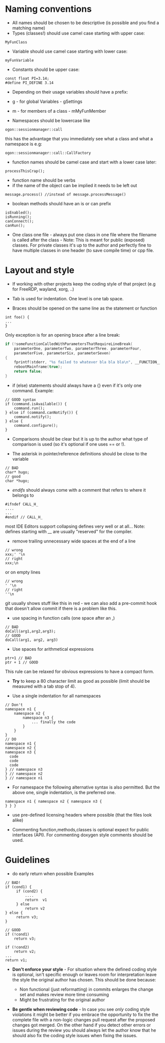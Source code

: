 #  Naming conventions

* All names should be chosen to be descriptive (is possible and you find
a matching name)
* Types (classes!) should use camel case starting with upper case:
```
MyFunClass
```
* Variable should use camel case starting with lower case:
```
myFunVariable
```

* Constants should be upper case:
```
const float PI=3.14;
#define PI_DEFINE 3.14
```

* Depending on their usage variables should have a prefix:
 * g - for global Variables - gSettings
 * m - for members of a class - mMyFunMember

* Namespaces should be lowercase like
```
ogon::sessionmanager::call
```
this has the advantage that you immediately see what a class and what a
namespace is e.g:
```
ogon::sessionmanager::call::CallFactory
```

* function names should be camel case and start with a lower case later:
```
processThisCrap();
```
 * function name should be verbs
 * if the name of the object can be implied it needs to be left out
```
message.process() //instead of message.processMessage()
````

 * boolean methods should have an is or can prefix
```
isEnabled();
isRunning();
canConnect();
canRun();
```

* One class one file - always put one class in one file where the
filename is called after the class - Note: This is meant for public
(exposed) classes. For private classes it's up to the author and
perfectly fine to have multiple classes in one header (to save compile
time) or cpp file.

# Layout and style

* If working with other projects keep the coding style of that project
(e.g for FreeRDP, wayland, xorg, ..)

* Tab is used for indentation. One level is one tab space.

* Braces should be opened on the same line as the statement or function
```
int foo() {
...
}
```
Only exception is for an opening brace after a line break:
```c
if (!someFunctionCalledWithParametersThatRequireLineBreak(
    parameterOne, parameterTwo, parameterThree. parameterFour, 
    parameterFive, parameterSix, parameterSeven)
{
    fprintf(stderr, "%s failed to whatever bla bla bla\n", __FUNCTION__);
    rebootMainframe(true);
    return false;
}
```

* if (else) statements should always have a {} even if it's only one
command. Example:
```
// GOOD syntax
if (command.isAvailable()) {
    command.run();
} else if (command.canNotify()) {
    command.notify();
} else {
    command.configure();
}
```

* Comparisons should be clear but it is up to the author what type of comparison
is used (so it's optional if one uses == or !).

* The asterisk in pointer/reference definitions should be close to the variable
```
// BAD
char* hugo;
// good
char *hugo;
```

* *endifs* should always come with a comment that refers to where it
belongs to
```
#ifndef CALL_H_
....
...
#endif // CALL_H_
```
most IDE Editors support collapsing defines very well or at all...
Note: defines starting with __ are usually "reserved" for the compiler.

* remove trailing unnecessary wide spaces at the end of a line
```
// wrong
xxx;' '\n
// right
xxx;\n
```
or on empty lines
```
// wrong
' '\n
// right
''\n
```
git usually shows stuff like this in red - we can also add a pre-commit
hook that doesn't allow commit if there is a problem like this.

* use spacing in function calls (one space after an ,)
```
// BAD
doCall(arg1,arg2,arg3);
// GOOD
doCall(arg1, arg2, arg3) 
```
* Use spaces for arithmetical expressions
```
ptr+1 // BAD
ptr + 1 // GOOD
```
This rule can be relaxed for obvious expressions to have a compact form.

* **Try** to keep a 80 character limit as good as possible (limit should be measured with a tab stop of 4).

* Use a single indentation for all namespaces 
```
// Don't
namespace n1 {
    namespace n2 {
        namespace n3 {
            ... finally the code
        }
    }
} 
// DO
namespace n1 {
namespace n2 {
namespace n3 {
  code
  code
  code
} // namespace n3
} // namespace n2
} // namespace n1 
```
* For namespace the following alternative syntax is also permitted. But the above one, single indentation, is the preferred one.
```
namespace n1 { namespace n2 { namespace n3 {
} } }
```

* use pre-defined licensing headers where possible (that the files look alike)

* Commenting function,methods,classes is optional expect for public interfaces (API). For commenting doxygen style comments should be used.

# Guidelines

* do early return when possible Examples 
```
// BAD!
if (cond1) {
     if (cond2) {
         ....
         return  v1
     } else
         return v2
} else {
     return v3;
} 

// GOOD
if (!cond1)
    return v3;

if (!cond2)
    return v2;
...
return v1; 
```

* **Don't enforce your style** - For situation where the defined coding style is optional, isn't specific enough or leaves room for interpretation leave the style the original author has chosen. This should be done because:
  * Non functional (just reformatting) in commits enlarges the change set and makes review more time consuming
  * Might be frustrating for the original author

* **Be gentle when reviewing code** - In case you see _only_ coding style violations it might be better if you embrace the opportunity to fix the the complete file with a non-logic changes pull request after the proposed changes got merged. On the other hand if you detect other errors or issues during the review you should always let the author know that he should also fix the coding style issues when fixing the issues.
